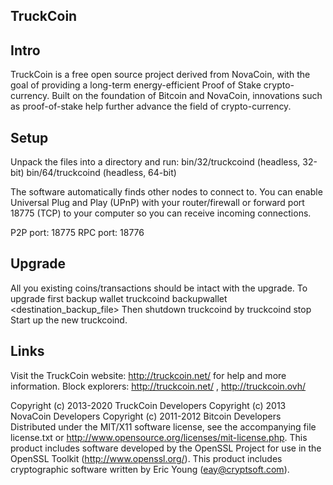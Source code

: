 TruckCoin
---------

Intro
-----
TruckCoin is a free open source project derived from NovaCoin, with
the goal of providing a long-term energy-efficient Proof of Stake crypto-currency.
Built on the foundation of Bitcoin and NovaCoin, innovations such as proof-of-stake
help further advance the field of crypto-currency.

Setup
-----
Unpack the files into a directory and run:
 bin/32/truckcoind (headless, 32-bit)
 bin/64/truckcoind (headless, 64-bit)

The software automatically finds other nodes to connect to.  You can
enable Universal Plug and Play (UPnP) with your router/firewall
or forward port 18775 (TCP) to your computer so you can receive
incoming connections.

P2P port: 18775
RPC port: 18776

Upgrade
-------
All you existing coins/transactions should be intact with the upgrade.
To upgrade first backup wallet
truckcoind backupwallet <destination_backup_file>
Then shutdown truckcoind by
truckcoind stop
Start up the new truckcoind.

Links
-----
Visit the TruckCoin website: http://truckcoin.net/ for help and more information.
Block explorers: http://truckcoin.net/ , http://truckcoin.ovh/

Copyright (c) 2013-2020 TruckCoin Developers
Copyright (c) 2013 NovaCoin Developers
Copyright (c) 2011-2012 Bitcoin Developers
Distributed under the MIT/X11 software license, see the accompanying
file license.txt or http://www.opensource.org/licenses/mit-license.php.
This product includes software developed by the OpenSSL Project for use in
the OpenSSL Toolkit (http://www.openssl.org/).  This product includes
cryptographic software written by Eric Young (eay@cryptsoft.com).

